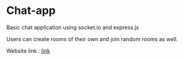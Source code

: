 # Chat-app

Basic chat application using socket.io and express.js

Users can create rooms of their own and join random rooms as well.

Website link : [link](https://guarded-coast-34948.herokuapp.com/)
